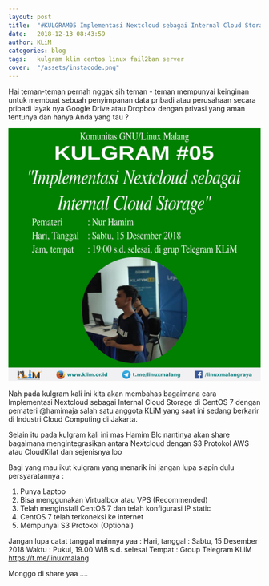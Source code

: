 ```yaml
---
layout: post
title:  "#KULGRAM05 Implementasi Nextcloud sebagai Internal Cloud Storage"
date:   2018-12-13 08:43:59
author: KLiM
categories: blog
tags:	kulgram klim centos linux fail2ban server
cover:  "/assets/instacode.png"
---
```


Hai teman-teman pernah nggak sih teman - teman mempunyai keinginan untuk membuat sebuah penyimpanan data pribadi atau perusahaan secara pribadi layak nya Google Drive atau Dropbox dengan privasi yang aman tentunya dan hanya Anda yang tau ? 

![](/assets/images/kulgram05.jpg)

Nah pada kulgram kali ini kita akan membahas bagaimana cara Implementasi Nextcloud sebagai Internal Cloud Storage di CentOS 7 dengan pemateri @hamimaja salah satu anggota KLiM yang saat ini sedang berkarir di Industri Cloud Computing di Jakarta. 

Selain itu pada kulgram kali ini mas Hamim Blc nantinya akan share bagaimana mengintegrasikan antara Nextcloud dengan S3 Protokol AWS atau CloudKilat dan sejenisnya loo 

Bagi yang mau ikut kulgram yang menarik ini jangan lupa siapin dulu persyaratannya :

1. Punya Laptop 
2. Bisa menggunakan Virtualbox atau VPS (Recommended)
3. Telah menginstall CentOS 7 dan telah konfigurasi IP static 
4. CentOS 7 telah terkoneksi ke internet 
5. Mempunyai S3 Protokol (Optional)

Jangan lupa catat tanggal mainnya yaa :
Hari, tanggal : Sabtu, 15 Desember 2018
Waktu : Pukul, 19.00 WIB s.d. selesai
Tempat : Group Telegram KLiM https://t.me/linuxmalang

Monggo di share yaa ....